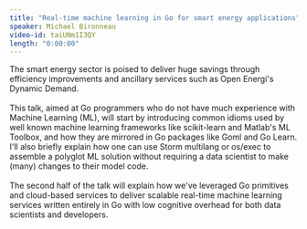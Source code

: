 ```yaml
---
title: "Real-time machine learning in Go for smart energy applications"
speaker: Michael Bironneau
video-id: taiUNm1I3QY
length: "0:00:00"
---
```

The smart energy sector is poised to deliver huge savings through efficiency improvements and ancillary services such as Open Energi's Dynamic Demand. <br><br>This talk, aimed at Go programmers who do not have much experience with Machine Learning (ML), will start by introducing common idioms used by well known machine learning frameworks like scikit-learn and Matlab's ML Toolbox, and how they are mirrored in Go packages like Goml and Go Learn. I'll also briefly explain how one can use Storm multilang or os/exec to assemble a polyglot ML solution without requiring a data scientist to make (many) changes to their model code.<br><br>The second half of the talk will explain how we've leveraged Go primitives and cloud-based services to deliver scalable real-time machine learning services written entirely in Go with low cognitive overhead for both data scientists and developers.